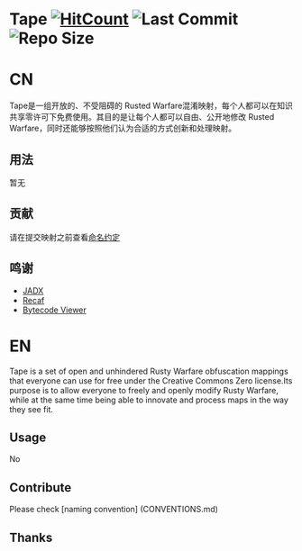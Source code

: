 
# Tape [![HitCount](https://hits.dwyl.com/TapeRTS/Tape.svg?style=flat-square)](http://hits.dwyl.com/TapeRTS/Tape) ![Last Commit](https://img.shields.io/github/last-commit/TapeRTS/Tape?label=Last%20Commit&style=flat-square) ![Repo Size](https://img.shields.io/github/repo-size/TapeRTS/Tape?label=Repository%20Size&style=flat-square)  

# CN  

Tape是一组开放的、不受阻碍的 Rusted Warfare混淆映射，每个人都可以在知识共享零许可下免费使用。其目的是让每个人都可以自由、公开地修改  Rusted Warfare，同时还能够按照他们认为合适的方式创新和处理映射。

## 用法

暂无

## 贡献

请在提交映射之前查看[命名约定](CONVENTIONS.md)

## 鸣谢

- [JADX](https://github.com/skylot/jadx)
- [Recaf](https://github.com/Col-E/Recaf)
- [Bytecode Viewer](https://github.com/Konloch/bytecode-viewer)

# EN

Tape is a set of open and unhindered Rusty Warfare obfuscation mappings that everyone can use for free under the Creative Commons Zero license.Its purpose is to allow everyone to freely and openly modify Rusty Warfare, while at the same time being able to innovate and process maps in the way they see fit.  

## Usage  

No  

## Contribute  

Please check [naming convention] (CONVENTIONS.md)  

## Thanks  

